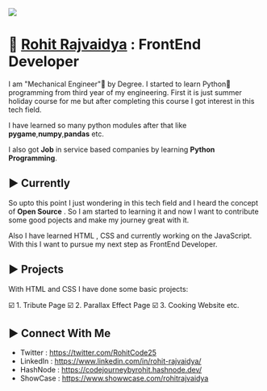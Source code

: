 ![](https://komarev.com/ghpvc/?username=your-github-RohitRajvaidya5&style=plastic)

# :wave: [Rohit Rajvaidya](https://github.com/RohitRajvaidya5) : FrontEnd Developer


I am "Mechanical Engineer":wrench: by Degree. I started to learn Python:snake: programming from third year of my engineering. First it is just summer holiday course for me but after completing this course I got interest in this tech field.

I have learned so many python modules after that like **pygame**,**numpy**,**pandas** etc.

I also got **Job** in service based companies by learning **Python Programming**.

## :arrow_forward: Currently 

So upto this point I just wondering in this tech field and I heard the concept of **Open Source** . So I am started to learning it and now I want to contribute some good pojects and make my journey great with it.

Also I have learned HTML , CSS and currently working on the JavaScript. With this I want to pursue my next step as FrontEnd Developer.


## :arrow_forward: Projects

With HTML and CSS I have done some basic projects:

:ballot_box_with_check: 1. Tribute Page
:ballot_box_with_check: 2. Parallax Effect Page
:ballot_box_with_check: 3. Cooking Website 
etc.


## :arrow_forward: Connect With Me

- Twitter : https://twitter.com/RohitCode25
- LinkedIn : https://www.linkedin.com/in/rohit-rajvaidya/
- HashNode : https://codejourneybyrohit.hashnode.dev/
- ShowCase : https://www.showwcase.com/rohitrajvaidya




